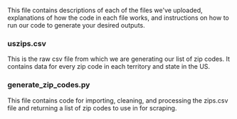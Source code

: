 This file contains descriptions of each of the files we've uploaded, 
explanations of how the code in each file works, and instructions on how to run our code to
generate your desired outputs.

### uszips.csv 
This is the raw csv file from which we are generating our list of zip codes. It contains
data for every zip code in each territory and state in the US.

### generate_zip_codes.py
This file contains code for importing, cleaning, and processing the zips.csv file 
and returning a list of zip codes to use in for scraping.







